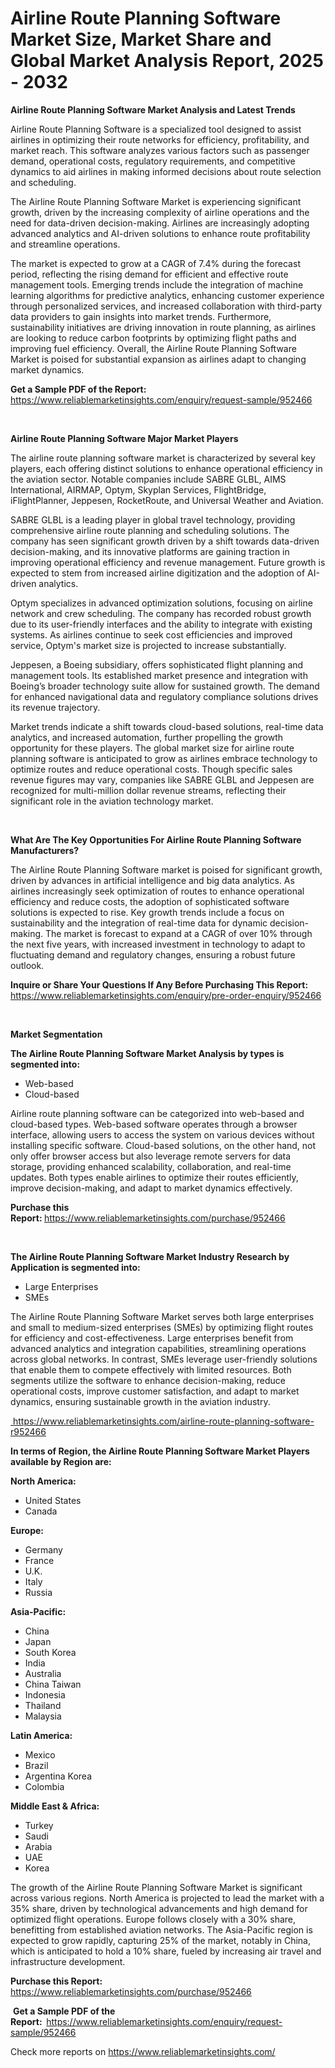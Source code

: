<p><h1>Airline Route Planning Software Market Size, Market Share and Global Market Analysis Report, 2025 - 2032</h1></p><p><strong>Airline Route Planning Software Market Analysis and Latest Trends</strong></p>
<p><p>Airline Route Planning Software is a specialized tool designed to assist airlines in optimizing their route networks for efficiency, profitability, and market reach. This software analyzes various factors such as passenger demand, operational costs, regulatory requirements, and competitive dynamics to aid airlines in making informed decisions about route selection and scheduling. </p><p>The Airline Route Planning Software Market is experiencing significant growth, driven by the increasing complexity of airline operations and the need for data-driven decision-making. Airlines are increasingly adopting advanced analytics and AI-driven solutions to enhance route profitability and streamline operations. </p><p>The market is expected to grow at a CAGR of 7.4% during the forecast period, reflecting the rising demand for efficient and effective route management tools. Emerging trends include the integration of machine learning algorithms for predictive analytics, enhancing customer experience through personalized services, and increased collaboration with third-party data providers to gain insights into market trends. Furthermore, sustainability initiatives are driving innovation in route planning, as airlines are looking to reduce carbon footprints by optimizing flight paths and improving fuel efficiency. Overall, the Airline Route Planning Software Market is poised for substantial expansion as airlines adapt to changing market dynamics.</p></p>
<p><strong>Get a Sample PDF of the Report:&nbsp;</strong> <a href="https://www.reliablemarketinsights.com/enquiry/request-sample/952466?utm_campaign=1938&utm_medium=2&utm_source=Github&utm_content=ia&utm_term=07032025&utm_id=airline-route-planning-software">https://www.reliablemarketinsights.com/enquiry/request-sample/952466</a></p>
<p>&nbsp;</p>
<p><strong>Airline Route Planning Software Major Market Players</strong></p>
<p><p>The airline route planning software market is characterized by several key players, each offering distinct solutions to enhance operational efficiency in the aviation sector. Notable companies include SABRE GLBL, AIMS International, AIRMAP, Optym, Skyplan Services, FlightBridge, iFlightPlanner, Jeppesen, RocketRoute, and Universal Weather and Aviation.</p><p>SABRE GLBL is a leading player in global travel technology, providing comprehensive airline route planning and scheduling solutions. The company has seen significant growth driven by a shift towards data-driven decision-making, and its innovative platforms are gaining traction in improving operational efficiency and revenue management. Future growth is expected to stem from increased airline digitization and the adoption of AI-driven analytics.</p><p>Optym specializes in advanced optimization solutions, focusing on airline network and crew scheduling. The company has recorded robust growth due to its user-friendly interfaces and the ability to integrate with existing systems. As airlines continue to seek cost efficiencies and improved service, Optym's market size is projected to increase substantially.</p><p>Jeppesen, a Boeing subsidiary, offers sophisticated flight planning and management tools. Its established market presence and integration with Boeing’s broader technology suite allow for sustained growth. The demand for enhanced navigational data and regulatory compliance solutions drives its revenue trajectory.</p><p>Market trends indicate a shift towards cloud-based solutions, real-time data analytics, and increased automation, further propelling the growth opportunity for these players. The global market size for airline route planning software is anticipated to grow as airlines embrace technology to optimize routes and reduce operational costs. Though specific sales revenue figures may vary, companies like SABRE GLBL and Jeppesen are recognized for multi-million dollar revenue streams, reflecting their significant role in the aviation technology market.</p></p>
<p>&nbsp;</p>
<p><strong>What Are The Key Opportunities For Airline Route Planning Software Manufacturers?</strong></p>
<p><p>The Airline Route Planning Software market is poised for significant growth, driven by advances in artificial intelligence and big data analytics. As airlines increasingly seek optimization of routes to enhance operational efficiency and reduce costs, the adoption of sophisticated software solutions is expected to rise. Key growth trends include a focus on sustainability and the integration of real-time data for dynamic decision-making. The market is forecast to expand at a CAGR of over 10% through the next five years, with increased investment in technology to adapt to fluctuating demand and regulatory changes, ensuring a robust future outlook.</p></p>
<p><strong>Inquire or Share Your Questions If Any Before Purchasing This Report:</strong> <a href="https://www.reliablemarketinsights.com/enquiry/pre-order-enquiry/952466?utm_campaign=1938&utm_medium=2&utm_source=Github&utm_content=ia&utm_term=07032025&utm_id=airline-route-planning-software">https://www.reliablemarketinsights.com/enquiry/pre-order-enquiry/952466</a></p>
<p>&nbsp;</p>
<p><strong>Market Segmentation</strong></p>
<p><strong>The Airline Route Planning Software Market Analysis by types is segmented into:</strong></p>
<p><ul><li>Web-based</li><li>Cloud-based</li></ul></p>
<p><p>Airline route planning software can be categorized into web-based and cloud-based types. Web-based software operates through a browser interface, allowing users to access the system on various devices without installing specific software. Cloud-based solutions, on the other hand, not only offer browser access but also leverage remote servers for data storage, providing enhanced scalability, collaboration, and real-time updates. Both types enable airlines to optimize their routes efficiently, improve decision-making, and adapt to market dynamics effectively.</p></p>
<p><strong>Purchase this Report:&nbsp;</strong><a href="https://www.reliablemarketinsights.com/purchase/952466?utm_campaign=1938&utm_medium=2&utm_source=Github&utm_content=ia&utm_term=07032025&utm_id=airline-route-planning-software">https://www.reliablemarketinsights.com/purchase/952466</a></p>
<p>&nbsp;</p>
<p><strong>The Airline Route Planning Software Market Industry Research by Application is segmented into:</strong></p>
<p><ul><li>Large Enterprises</li><li>SMEs</li></ul></p>
<p><p>The Airline Route Planning Software Market serves both large enterprises and small to medium-sized enterprises (SMEs) by optimizing flight routes for efficiency and cost-effectiveness. Large enterprises benefit from advanced analytics and integration capabilities, streamlining operations across global networks. In contrast, SMEs leverage user-friendly solutions that enable them to compete effectively with limited resources. Both segments utilize the software to enhance decision-making, reduce operational costs, improve customer satisfaction, and adapt to market dynamics, ensuring sustainable growth in the aviation industry.</p></p>
<p><a href="https://www.reliablemarketinsights.com/airline-route-planning-software-r952466?utm_campaign=1938&utm_medium=2&utm_source=Github&utm_content=ia&utm_term=07032025&utm_id=airline-route-planning-software">&nbsp;https://www.reliablemarketinsights.com/airline-route-planning-software-r952466</a></p>
<p><strong>In terms of Region, the Airline Route Planning Software Market Players available by Region are:</strong></p>
<p>
    <p> <strong> North America: </strong>
        <ul>
            <li>United States</li>
            <li>Canada</li>
        </ul>
        </p> 
    <p> <strong> Europe: </strong>
        <ul>
            <li>Germany</li>
            <li>France</li>
            <li>U.K.</li>
            <li>Italy</li>
            <li>Russia</li>
        </ul>
        </p> 
    <p> <strong> Asia-Pacific: </strong>
        <ul>
            <li>China</li>
            <li>Japan</li>
            <li>South Korea</li>
            <li>India</li>
            <li>Australia</li>
            <li>China Taiwan</li>
            <li>Indonesia</li>
            <li>Thailand</li>
            <li>Malaysia</li>
        </ul>
        </p> 
    <p> <strong> Latin America: </strong>
        <ul>
            <li>Mexico</li>
            <li>Brazil</li>
            <li>Argentina Korea</li>
            <li>Colombia</li>
        </ul>
        </p> 
    <p> <strong> Middle East & Africa: </strong>
        <ul>
            <li>Turkey</li>
            <li>Saudi</li>
            <li>Arabia</li>
            <li>UAE</li>
            <li>Korea</li>
        </ul>
    </p>
    </p>
<p><p>The growth of the Airline Route Planning Software Market is significant across various regions. North America is projected to lead the market with a 35% share, driven by technological advancements and high demand for optimized flight operations. Europe follows closely with a 30% share, benefitting from established aviation networks. The Asia-Pacific region is expected to grow rapidly, capturing 25% of the market, notably in China, which is anticipated to hold a 10% share, fueled by increasing air travel and infrastructure development.</p></p>
<p><strong>Purchase this Report: </strong><a href="https://www.reliablemarketinsights.com/purchase/952466?utm_campaign=1938&utm_medium=2&utm_source=Github&utm_content=ia&utm_term=07032025&utm_id=airline-route-planning-software">https://www.reliablemarketinsights.com/purchase/952466</a></p>
<p>&nbsp;<strong>Get a Sample PDF of the Report:&nbsp;&nbsp;</strong><a href="https://www.reliablemarketinsights.com/enquiry/request-sample/952466?utm_campaign=1938&utm_medium=2&utm_source=Github&utm_content=ia&utm_term=07032025&utm_id=airline-route-planning-software">https://www.reliablemarketinsights.com/enquiry/request-sample/952466</a></p>
<p><strong></strong></p>
<p>Check more reports on <a href="https://www.reliablemarketinsights.com/?utm_campaign=1938&utm_medium=2&utm_source=Github&utm_content=ia&utm_term=07032025&utm_id=airline-route-planning-software">https://www.reliablemarketinsights.com/</a></p>